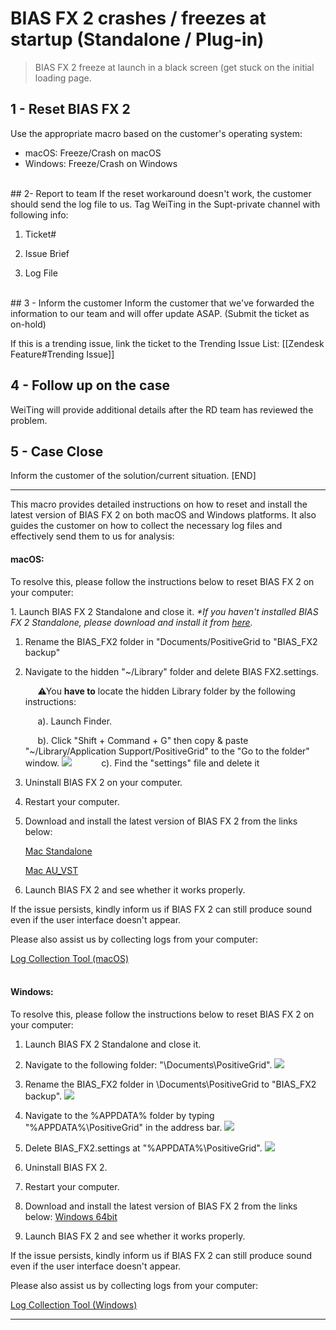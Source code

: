 # BIAS FX 2 crashes / freezes at startup (Standalone / Plug-in)
> BIAS FX 2 freeze at launch in a black screen (get stuck on the initial loading page.

## 1 - Reset BIAS FX 2
Use the appropriate macro based on the customer's operating system:

- macOS: Freeze/Crash on macOS
- Windows: Freeze/Crash on Windows
<br>
## 2- Report to team 
If the reset workaround doesn't work, the customer should send the log file to us. Tag WeiTing in the Supt-private channel with following info:

1. Ticket#
   
2. Issue Brief
   
3. Log File

<br>
## 3 - Inform the customer 
Inform the customer that we've forwarded the information to our team and will offer update ASAP. (Submit the ticket as on-hold) 

If this is a trending issue, link the ticket to the Trending Issue List: [[Zendesk Feature#Trending Issue]]
<br>
## 4 - Follow up on the case 
WeiTing will provide additional details after the RD team has reviewed the problem.
<br>
## 5 - Case Close 
Inform the customer of the solution/current situation. [END]

---

This macro provides detailed instructions on how to reset and install the latest version of BIAS FX 2 on both macOS and Windows platforms. It also guides the customer on how to collect the necessary log files and effectively send them to us for analysis:
<br>
#### macOS:

To resolve this, please follow the instructions below to reset BIAS FX 2 on your computer:

1. Launch BIAS FX 2 Standalone and close it.
_*If you haven't installed BIAS FX 2 Standalone, please download and install it from [here](https://dlcf.positivegrid.com/BIAS_FX_2_Mac_Standalone_v2_6_1_6290.dmg)._


1. Rename the BIAS_FX2 folder in "Documents/PositiveGrid to "BIAS_FX2 backup"  

2. Navigate to the hidden "~/Library" folder and delete BIAS FX2.settings.
  
	     ⚠You **have to** locate the hidden Library folder by the following instructions:  

	     a). Launch Finder.  
  
	     b). Click "Shift + Command + G" then copy & paste "~/Library/Application Support/PositiveGrid" to the ​"Go to the folder" window.
![](https://positivegrid.zendesk.com/attachments/token/K2kkpxHe3dKuFPfRTE6bUKCs2/?name=Screen+Shot+2021-04-21+at+5.04.43+PM.png)
	     
	     c). Find the "settings" file and delete it    

3. Uninstall BIAS FX 2 on your computer.

4. Restart your computer.

5. Download and install the latest version of BIAS FX 2 from the links below:

	[Mac Standalone](https://dlcf.positivegrid.com/BIAS_FX_2_Mac_Standalone_v2_6_1_6290.dmg)
	
	[Mac AU_VST](https://dlcf.positivegrid.com/BIAS_FX_2_Mac_VST_AU_Plugin_v2_6_1_6290.dmg)


6. Launch BIAS FX 2 and see whether it works properly.

If the issue persists, kindly inform us if BIAS FX 2 can still produce sound even if the user interface doesn't appear. 

Please also assist us by collecting logs from your computer:

[Log Collection Tool (macOS)](https://help.positivegrid.com/hc/en-us/articles/20051480816013-Log-Collection-Tool-macOS-)
<br>
<br>
#### Windows:

To resolve this, please follow the instructions below to reset BIAS FX 2 on your computer:
  
1. Launch BIAS FX 2 Standalone and close it.  

2. Navigate to the following folder: "\Documents\PositiveGrid".
![](https://dl3.pushbulletusercontent.com/wsz6PAEczDxl1QQpBC7k0zzfHFvg5sXW/Screenshot%202023-05-30%20152607.png)


3. Rename the BIAS_FX2 folder in \Documents\PositiveGrid to "BIAS_FX2 backup".
![](https://positivegrid.zendesk.com/attachments/token/neBlHgbsrEeJOtGEKZCYtNxn7/?name=image.png)


4. Navigate to the %APPDATA% folder by typing "%APPDATA%\PositiveGrid\" in the address bar.
![](https://dl3.pushbulletusercontent.com/9zC0boU0hWrq3mSkhEQaVPanCIdU6fG9/Screenshot%202023-05-30%20152320.png)


5. Delete BIAS_FX2.settings at "%APPDATA%\PositiveGrid\".
![](https://positivegrid.zendesk.com/attachments/token/YZVy1aL4oRj1LSMeIY18i17ku/?name=image.png)

6. Uninstall BIAS FX 2.

7. Restart your computer.

8. Download and install the latest version of BIAS FX 2 from the links below:
[Windows 64bit](https://dlcf.positivegrid.com/BIAS_FX_2_Windows64bit_v2_6_1_6290.exe)

9. Launch BIAS FX 2 and see whether it works properly.

If the issue persists, kindly inform us if BIAS FX 2 can still produce sound even if the user interface doesn't appear.   

Please also assist us by collecting logs from your computer:

[Log Collection Tool (Windows)](https://help.positivegrid.com/hc/en-us/articles/20050988385549-Log-Collection-Tool-Windows-)


---

